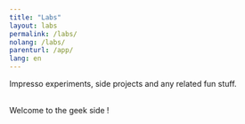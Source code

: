 ```yaml
---
title: "Labs"
layout: labs
permalink: /labs/
nolang: /labs/
parenturl: /app/
lang: en
---
```


Impresso experiments, side projects and any related fun stuff.

<br>Welcome to the geek side !
